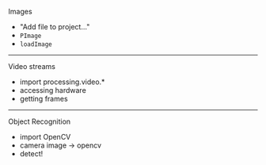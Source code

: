 Images

- "Add file to project..."
- `PImage`
- `loadImage`


---

Video streams

- import processing.video.*
- accessing hardware
- getting frames


---

Object Recognition

- import OpenCV
- camera image -> opencv
- detect!
